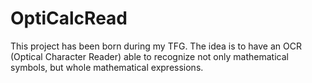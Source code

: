 # OptiCalcRead
This project has been born during my TFG. The idea is to have an  OCR (Optical Character Reader) able to recognize not only mathematical symbols, but whole mathematical expressions.

